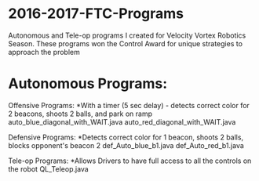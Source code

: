 # 2016-2017-FTC-Programs
Autonomous and Tele-op programs I created for Velocity Vortex Robotics Season. These programs won the Control Award for unique strategies to approach the problem

# Autonomous Programs:
Offensive Programs:
*With a timer (5 sec delay) - detects correct color for 2 beacons, shoots 2 balls, and park on ramp
auto_blue_diagonal_with_WAIT.java
auto_red_diagonal_with_WAIT.java

Defensive Programs:
*Detects correct color for 1 beacon, shoots 2 balls, blocks opponent's beacon 2
def_Auto_blue_b1.java
def_Auto_red_b1.java

Tele-op Programs:
*Allows Drivers to have full access to all the controls on the robot
QL_Teleop.java
